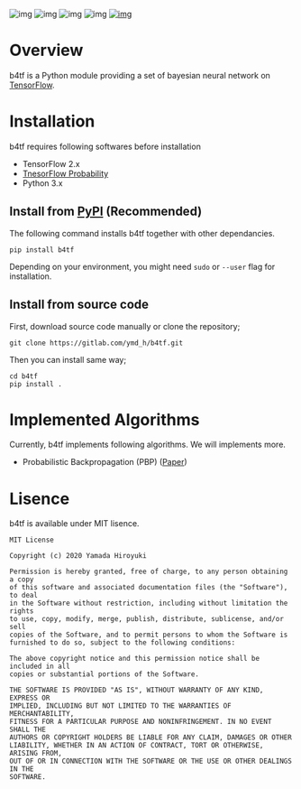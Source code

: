 ![img](https://img.shields.io/gitlab/pipeline/ymd_h/b4tf.svg)
![img](https://img.shields.io/pypi/v/b4tf.svg)
![img](https://img.shields.io/pypi/l/b4tf.svg)
![img](https://img.shields.io/pypi/status/b4tf.svg)
[![img](https://gitlab.com/ymd_h/b4tf/badges/master/coverage.svg)](https://ymd_h.gitlab.io/b4tf/coverage/)


# Overview

b4tf is a Python module providing a set of bayesian neural network on
[TensorFlow](https://www.tensorflow.org/).


# Installation

b4tf requires following softwares before installation

-   TensorFlow 2.x
-   [TnesorFlow Probability](https://www.tensorflow.org/probability)
-   Python 3.x


## Install from [PyPI](https://pypi.org/) (Recommended)

The following command installs b4tf together with other dependancies.

    pip install b4tf

Depending on your environment, you might need `sudo` or `--user` flag
for installation.


## Install from source code

First, download source code manually or clone the repository;

    git clone https://gitlab.com/ymd_h/b4tf.git

Then you can install same way;

    cd b4tf
    pip install .


# Implemented Algorithms

Currently, b4tf implements following algorithms. We will implements
more.

-   Probabilistic Backpropagation (PBP) ([Paper](https://arxiv.org/abs/1502.05336))


# Lisence

b4tf is available under MIT lisence.

    MIT License
    
    Copyright (c) 2020 Yamada Hiroyuki
    
    Permission is hereby granted, free of charge, to any person obtaining a copy
    of this software and associated documentation files (the "Software"), to deal
    in the Software without restriction, including without limitation the rights
    to use, copy, modify, merge, publish, distribute, sublicense, and/or sell
    copies of the Software, and to permit persons to whom the Software is
    furnished to do so, subject to the following conditions:
    
    The above copyright notice and this permission notice shall be included in all
    copies or substantial portions of the Software.
    
    THE SOFTWARE IS PROVIDED "AS IS", WITHOUT WARRANTY OF ANY KIND, EXPRESS OR
    IMPLIED, INCLUDING BUT NOT LIMITED TO THE WARRANTIES OF MERCHANTABILITY,
    FITNESS FOR A PARTICULAR PURPOSE AND NONINFRINGEMENT. IN NO EVENT SHALL THE
    AUTHORS OR COPYRIGHT HOLDERS BE LIABLE FOR ANY CLAIM, DAMAGES OR OTHER
    LIABILITY, WHETHER IN AN ACTION OF CONTRACT, TORT OR OTHERWISE, ARISING FROM,
    OUT OF OR IN CONNECTION WITH THE SOFTWARE OR THE USE OR OTHER DEALINGS IN THE
    SOFTWARE.

